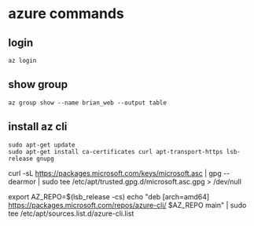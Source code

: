 # azure commands

## login
```
az login
```

## show group
```
az group show --name brian_web --output table
```

## install az cli
```
sudo apt-get update
sudo apt-get install ca-certificates curl apt-transport-https lsb-release gnupg
```

curl -sL https://packages.microsoft.com/keys/microsoft.asc | gpg --dearmor | sudo tee /etc/apt/trusted.gpg.d/microsoft.asc.gpg > /dev/null

export AZ_REPO=$(lsb_release -cs)
echo "deb [arch=amd64] https://packages.microsoft.com/repos/azure-cli/ $AZ_REPO main" | sudo tee /etc/apt/sources.list.d/azure-cli.list
